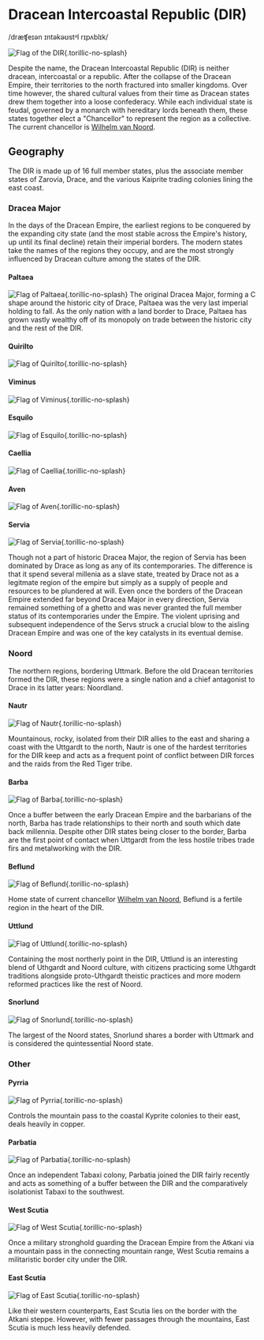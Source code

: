 # Dracean Intercoastal Republic (DIR)
/dræʧeɪən ɪntəkəʊstᵊl rɪpʌblɪk/

![Flag of the DIR](/dir_flag.png){.torillic-no-splash}

Despite the name, the Dracean Intercoastal Republic (DIR) is neither dracean, intercoastal or a republic. After the collapse of the Dracean Empire, their territories to the north fractured into smaller kingdoms. Over time however, the shared cultural values from their time as Dracean states drew them together into a loose confederacy. While each individual state is feudal, governed by a monarch with hereditary lords beneath them, these states together elect a "Chancellor" to represent the region as a collective. The current chancellor is [Wilhelm van Noord](../people/wilhelm_van_noord.md).

## Geography
The DIR is made up of 16 full member states, plus the associate member states of Zarovia, Drace, and the various Kaiprite trading colonies lining the east coast.

### Dracea Major
In the days of the Dracean Empire, the earliest regions to be conquered by the expanding city state (and the most stable across the Empire's history, up until its final decline) retain their imperial borders. The modern states take the names of the regions they occupy, and are the most strongly influenced by Dracean culture among the states of the DIR.

#### Paltaea
![Flag of Paltaea](paltaea_flag.png){.torillic-no-splash}
The original Dracea Major, forming a C shape around the historic city of Drace, Paltaea was the very last imperial holding to fall. As the only nation with a land border to Drace, Paltaea has grown vastly wealthy off of its monopoly on trade between the historic city and the rest of the DIR.

#### Quirilto
![Flag of Quirilto](quirilto_flag.png){.torillic-no-splash}

#### Viminus
![Flag of Viminus](viminus_flag.png){.torillic-no-splash}


#### Esquilo
![Flag of Esquilo](esquilo_flag.png){.torillic-no-splash}


#### Caellia
![Flag of Caellia](caellia_flag.png){.torillic-no-splash}

#### Aven
![Flag of Aven](aven_flag.png){.torillic-no-splash}

#### Servia
![Flag of Servia](servia_flag.png){.torillic-no-splash}

Though not a part of historic Dracea Major, the region of Servia has been dominated by Drace as long as any of its contemporaries. The difference is that it spend several millenia as a slave state, treated by Drace not as a legitmate region of the empire but simply as a supply of people and resources to be plundered at will. Even once the borders of the Dracean Empire extended far beyond Dracea Major in every direction, Servia remained something of a ghetto and was never granted the full member status of its contemporaries under the Empire. The violent uprising and subsequent independence of the Servs struck a crucial blow to the aisling Dracean Empire and was one of the key catalysts in its eventual demise.


### Noord
The northern regions, bordering Uttmark. Before the old Dracean territories formed the DIR, these regions were a single nation and a chief antagonist to Drace in its latter years: Noordland.

#### Nautr
![Flag of Nautr](nautr_flag.png){.torillic-no-splash}

Mountainous, rocky, isolated from their DIR allies to the east and sharing a coast with the Uttgardt to the north, Nautr is one of the hardest territories for the DIR keep and acts as a frequent point of conflict between DIR forces and the raids from the Red Tiger tribe.

#### Barba
![Flag of Barba](barba_flag.png){.torillic-no-splash}

Once a buffer between the early Dracean Empire and the barbarians of the north, Barba has trade relationships to their north and south which date back millennia. Despite other DIR states being closer to the border, Barba are the first point of contact when Uttgardt from the less hostile tribes trade firs and metalworking with the DIR.

#### Beflund
![Flag of Beflund](beflund_flag.png){.torillic-no-splash}

Home state of current chancellor [Wilhelm van Noord](people/wilhelm_van_noord.md), Beflund is a fertile region in the heart of the DIR.

#### Uttlund
![Flag of Uttlund](uttlund_flag.png){.torillic-no-splash}

Containing the most northerly point in the DIR, Uttlund is an interesting blend of Uthgardt and Noord culture, with citizens practicing some Uthgardt traditions alongside proto-Uthgardt theistic practices and more modern reformed practices like the rest of Noord.

#### Snorlund
![Flag of Snorlund](snorlund_flag.png){.torillic-no-splash}

The largest of the Noord states, Snorlund shares a border with Uttmark and is considered the quintessential Noord state. 

### Other

#### Pyrria
![Flag of Pyrria](Pyrria_flag.png){.torillic-no-splash}

Controls the mountain pass to the coastal Kyprite colonies to their east, deals heavily in copper.

#### Parbatia
![Flag of Parbatia](parbatia_flag.png){.torillic-no-splash}

Once an independent Tabaxi colony, Parbatia joined the DIR fairly recently and acts as something of a buffer between the DIR and the comparatively isolationist Tabaxi to the southwest.

#### West Scutia
![Flag of West Scutia](west_scutia_flag.png){.torillic-no-splash}

Once a military stronghold guarding the Dracean Empire from the Atkani via a mountain pass in the connecting mountain range, West Scutia remains a militaristic border city under the DIR. 

#### East Scutia
![Flag of East Scutia](east_scutia_flag.png){.torillic-no-splash}

Like their western counterparts, East Scutia lies on the border with the Atkani steppe. However, with fewer passages through the mountains, East Scutia is much less heavily defended.










